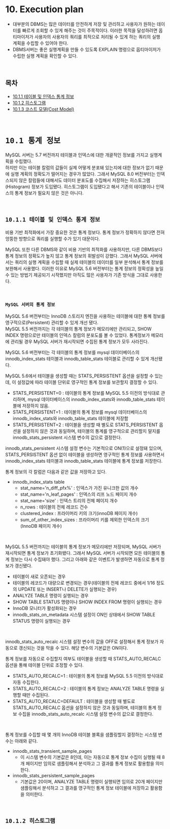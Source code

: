 # 10. Execution plan

- 대부분의 DBMS는 많은 데이터를 안전하게 저장 및 관리하고 사용자가 원하는 데이터를 빠르게 조회할 수 있게 해주는 것이 주목적이다. 이러한 목적을 달성하려면 옵티마이저가 사용자의 사용자의 쿼리를 최적으로 처리될 수 있게 하는 쿼리의 실행 계획을 수립할 수 있어야 한다.
- DBMS서버는 좋은 실행계획을 만들 수 있도록 EXPLAIN 명령으로 옵티마이저가 수립한 실행 계획을 확인할 수 있다.

<br/>

## **목차**
- [10.1.1 테이블 및 인덱스 통계 정보](#1)
- [10.1.2 히스토그램](#2)
- [10.1.3 코스트 모델(Cost Model)](#3)

<br/>

# **`10.1 통계 정보`**
MySQL 서버는 5.7 버전까지 테이블과 인덱스에 대한 개괄적인 정보를 가지고 실행계획을 수립했다.  
하지만 이는 테이블 칼럼의 값들이 실제 어떻게 분포돼 있는지에 대한 정보가 없기 때문에 실행 계획의 정확도가 떨어지는 경우가 많았다. 그래서 MySQL 8.0 버전부터는 인덱스되지 않은 칼럼들에 대해서도 데이터 분포도를 수집해서 저장하는 히스토그램(Histogram) 정보가 도입됐다. 히스토그램이 도입됐다고 해서 기존의 테이블이나 인덱스의 통계 정보가 필요치 않은 것은 아니다.

<br/>

## **`10.1.1 테이블 및 인덱스 통계 정보`**<a id="1"></a>
비용 기반 최적화에서 가장 중요한 것은 통계 정보다. 통계 정보가 정확하지 않다면 전혀 엉뚱한 방향으로 쿼리를 실행할 수가 있기 대문이다.

MySQL 또한 다른 DBMS와 같이 비용 기반의 최적화를 사용하지만, 다른 DBMS보다 통계 정보의 정확도가 높지 않고 통계 정보의 휘발성이 강했다. 그래서 MySQL 서버에서는 쿼리의 실행 계획을 수립할 때 실제 테이블의 데이터를 일부 분석해서 통계 정보를 보완해서 사용했다. 이러한 이유로 MySQL 5.6 버전부터는 통계 정보의 정확성을 높일 수 있는 방법기 제공되기 시작했지만 아직도 많은 사용자가 기존 방식을 그대로 사용한다.

<br/>

### **`MySQL 서버의 통계 정보`**
MySQL 5.6 버전부터는 InnoDB 스토리지 엔진을 사용하는 테이블에 대한 통꼐 정보를 영구적으로(Persistent) 관리할 수 있게 개선 됐다.  
MySQL 5.5 버전까지는 각 테이블의 통계 정보가 메모리에만 관리되고, SHOW INDEX 명령으로만 테이블의 인덱스 칼럼의 분포도를 볼 수 있었다. 통계정보가 메모리에 관리될 경우 MySQL 서버가 재시작되면 수집된 통계 정보가 모두 사라진다.

MySQL 5.6 버전부터는 각 테이블의 통계 정보를 mysql 데이터베이스의 innodb_index_stats 테이블과 innodb_table_stats 테이블로 관리할 수 있게 개선됐다.

MySQL 5.6에서 테이블을 생성할 때는 STATS_PERSISTENT 옵션을 설정할 수 있는데, 이 설정값에 따라 테이블 단위로 영구적인 통계 정보를 보관할지 결정할 수 있다.
- STATS_PERSISTENT=0 : 테이블의 통계 정보를 MySQL 5.5 이전의 방식대로 관리하며, mysql 데이터베이스의 innodb_index_stats와 innodb_table_stats 테이블에 저장하지 않음.
- STATS_PERSISTENT=1 : 테이블의 통계 정보를 mysql 데이터베이스의 innodb_index_stats와 innodb_table_stats 테이블에 저장함
- STATS_PERSISTENT=2 : 테이블을 생성할 때 별도로 STATS_PERSISTENT 옵션을 설정하지 않은 것과 동일하며, 테이블의 통계를 영구적으로 관리할지 말지를 innodb_stats_persistent 시스템 변수의 값으로 결정한다.

innodb_stats_persistent 시스템 설정 변수는 기본적으로 ON(1)으로 설정돼 있으며, STATS_PERSISTENT 옵션 없이 테이블을 생성하면 영구적인 통계 정보를 사용하면서 innodb_index_stats 테이블과 innodb_table_stats 테이블에 통계 정보를 저장한다.

통계 정보의 각 칼럼은 다음과 같은 값을 저장하고 있다.
- innodb_index_stats table
    - stat_name='n_diff_pfx%' : 인덱스가 가진 유니크한 값의 개수
    - stat_name='n_leaf_pages' : 인덱스의 리프 노드 페이지 개수
    - stat_name='size' : 인덱스 트리의 전체 페이지 개수
    - n_rows : 테이블의 전체 레코드 건수
    - clustered_index : 프라이머리 키의 크기(innoDB 페이지 개수)
    - sum_of_other_index_sizes : 프라이머리 키를 제외한 인덱스의 크기(InnoDB 페이지 개수)

<br/>

MySQL 5.5 버전까지는 테이블의 통계 정보가 메모리에만 저장되며, MySQL 서버가 재시작되면 통계 정보가 초기화됐다. 그래서 MySQL 서버가 시작되면 모든 테이블의 통계 정보는 다시 수집돼야 했다. 그리고 아래와 같은 이벤트가 발생하면 자동으로 통계 정보가 갱신됐다.
- 테이블이 새로 오픈되는 경우
- 테이블의 레코드가 대량으로 변경되는 경우(테이블의 전체 레코드 중에서 1/16 정도의 UPDATE 또는 INSERT나 DELETE가 실행되는 경우)
- ANALYZE TABLE 명령이 실행되는 경우
- SHOW TABLE STATUS 명령이나 SHOW INDEX FROM 명령이 실행되는 경우
- InnoDB 모니터가 활성화되는 경우
- innodb_stats_on_metadata 시스템 설정이 ON인 상태에서 SHOW TABLE STATUS 명령이 실행되는 경우

<br/>

innodb_stats_auto_recalc 시스템 설정 변수의 값을 OFF로 설정해서 통계 정보가 자동으로 갱신되는 것을 막을 수 있다. 해당 변수의 기본값은 ON이다.

통계 정보를 자동으로 수집할지 여부도 테이블을 생성할 때 STATS_AUTO_RECALC 옵션을 통해 테이블 단위로 조정할 수 있다.

- STATS_AUTO_RECALC=1 : 테이블의 통계 정보를 MySQL 5.5 이전의 방식대로 자동 수집한다.
- STATS_AUTO_RECALC=2 : 테이블의 통계 정보는 ANALYZE TABLE 명령을 실행할 때만 수집된다.
- STATS_AUTO_RECALC=DEFAULT : 테이블을 생성할 때 별도로 STATS_AUTO_RECALC 옵션을 설정하지 않은 것과 동일하며, 테이블의 통계 정보 수집을 innodb_stats_auto_recalc 시스템 설정 변수의 값으로 결정한다.

<br/>

통계 정보를 수집할 때 몇 개의 InnoDB 테이블 블록을 샘플링할지 결정하는 시스템 변수는 아래와 같다.
- innodb_stats_transient_sample_pages
    - 이 시스템 변수의 기본값은 8인데, 이는 자동으로 통계 정보 수집이 실행될 때 8개 페이지만 임의로 샘플링해서 분석하고 그 결과를 통계 정보로 활용함을 의미한다.
- innodb_stats_persistent_sample_pages
    - 기본값은 20이며, ANALYZE TABLE 명령이 실행되면 임의로 20개 페이지만 샘플링해서 분석하고 그 결과를 영구적인 통계 정보 테이블에 저장하고 활용함을 의미한다.

<br/>

## **`10.1.2 히스토그램`**<a id="2"></a>